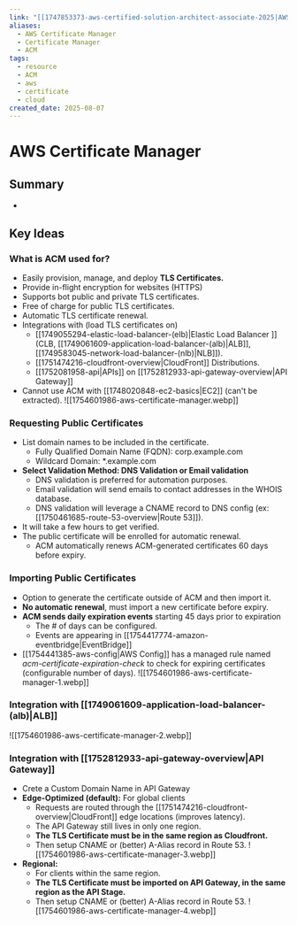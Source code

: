 ```yaml
---
link: "[[1747853373-aws-certified-solution-architect-associate-2025|AWS Certified Solution Architect Associate 2025]]"
aliases:
  - AWS Certificate Manager
  - Certificate Manager
  - ACM
tags:
  - resource
  - ACM
  - aws
  - certificate
  - cloud
created_date: 2025-08-07
---
```

# AWS Certificate Manager
## Summary
- 
## Key Ideas
### What is ACM used for?
- Easily provision, manage, and deploy **TLS Certificates.**
- Provide in-flight encryption for websites (HTTPS)
- Supports bot public and private TLS certificates.
- Free of charge for public TLS certificates.
- Automatic TLS certificate renewal.
- Integrations with (load TLS certificates on)
	- [[1749055294-elastic-load-balancer-(elb)|Elastic Load Balancer ]] (CLB, [[1749061609-application-load-balancer-(alb)|ALB]], [[1749583045-network-load-balancer-(nlb)|NLB]]).
	- [[1751474216-cloudfront-overview|CloudFront]] Distributions.
	- [[1752081958-api|APIs]] on [[1752812933-api-gateway-overview|API Gateway]]
- Cannot use ACM with [[1748020848-ec2-basics|EC2]] (can't be extracted).
![[1754601986-aws-certificate-manager.webp]]

### Requesting Public Certificates
- List domain names to be included in the certificate.
	- Fully Qualified Domain Name (FQDN): corp.example.com
	- Wildcard Domain: *\.example.com
- **Select Validation Method: DNS Validation or Email validation**
	- DNS validation is preferred for automation purposes.
	- Email validation will send emails to contact addresses in the WHOIS database.
	- DNS validation will leverage a CNAME record to DNS config (ex: [[1750461685-route-53-overview|Route 53]]).
- It will take a few hours to get verified.
- The public certificate will be enrolled for automatic renewal.
	- ACM automatically renews ACM-generated certificates 60 days before expiry.

### Importing Public Certificates
- Option to generate the certificate outside of ACM and then import it.
- **No automatic renewal**, must import a new certificate before expiry.
- **ACM sends daily expiration events** starting 45 days prior to expiration
	- The # of days can be configured.
	- Events are appearing in [[1754417774-amazon-eventbridge|EventBridge]]
- [[1754441385-aws-config|AWS Config]] has a managed rule named *acm-certificate-expiration-check* to check for expiring certificates (configurable number of days).
![[1754601986-aws-certificate-manager-1.webp]]

### Integration with [[1749061609-application-load-balancer-(alb)|ALB]]
![[1754601986-aws-certificate-manager-2.webp]]

### Integration with [[1752812933-api-gateway-overview|API Gateway]]
- Crete a Custom Domain Name in API Gateway
- **Edge-Optimized (default):** For global clients
	- Requests are routed through the [[1751474216-cloudfront-overview|CloudFront]] edge locations (improves latency).
	- The API Gateway still lives in only one region.
	- **The TLS Certificate must be in the same region as Cloudfront.**
	- Then setup CNAME or (better) A-Alias record in Route 53.
![[1754601986-aws-certificate-manager-3.webp]]
- **Regional:**
	- For clients within the same region.
	- **The TLS Certificate must be imported on API Gateway, in the same region as the API Stage.**
	- Then setup CNAME or (better) A-Alias record in Route 53.
![[1754601986-aws-certificate-manager-4.webp]]



